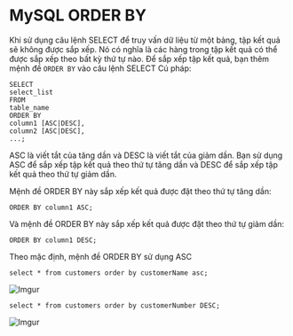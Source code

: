 # MySQL ORDER BY

Khi sử dụng câu lệnh SELECT để truy vấn dữ liệu từ một bảng, tập kết quả sẽ không được sắp xếp. Nó có nghĩa là các hàng trong tập kết quả có thể được sắp xếp theo bất kỳ thứ tự nào.
Để sắp xếp tập kết quả, bạn thêm mệnh đề `ORDER BY` vào câu lệnh SELECT
Cú pháp:

    SELECT 
    select_list
    FROM 
    table_name
    ORDER BY 
    column1 [ASC|DESC], 
    column2 [ASC|DESC],
    ...;

ASC là viết tắt của tăng dần và DESC là viết tắt của giảm dần. Bạn sử dụng ASC để sắp xếp tập kết quả theo thứ tự tăng dần và DESC để sắp xếp tập kết quả theo thứ tự giảm dần.

Mệnh đề ORDER BY này sắp xếp kết quả được đặt theo thứ tự tăng dần:

    ORDER BY column1 ASC;

Và mệnh đề ORDER BY này sắp xếp kết quả được đặt theo thứ tự giảm dần:

    ORDER BY column1 DESC;

Theo mặc định, mệnh đề ORDER BY sử dụng ASC

    select * from customers order by customerName asc;

![Imgur](https://i.imgur.com/zHC4CRb.png)

    select * from customers order by customerNumber DESC;

![Imgur](https://i.imgur.com/KQEVUrd.png)